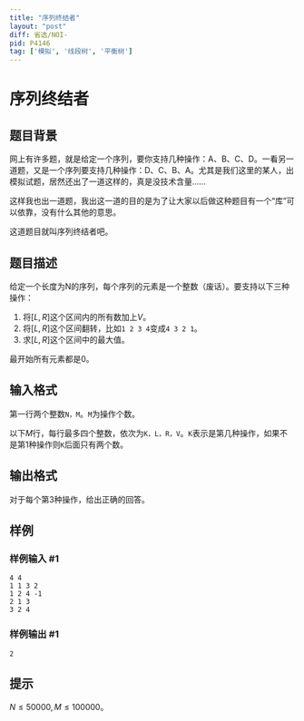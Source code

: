```yaml
---
title: "序列终结者"
layout: "post"
diff: 省选/NOI-
pid: P4146
tag: ['模拟', '线段树', '平衡树']
---
```

# 序列终结者
## 题目背景

网上有许多题，就是给定一个序列，要你支持几种操作：A、B、C、D。一看另一道题，又是一个序列要支持几种操作：D、C、B、A。尤其是我们这里的某人，出模拟试题，居然还出了一道这样的，真是没技术含量……

这样我也出一道题，我出这一道的目的是为了让大家以后做这种题目有一个“库”可以依靠，没有什么其他的意思。

这道题目就叫序列终结者吧。

## 题目描述

给定一个长度为N的序列，每个序列的元素是一个整数（废话）。要支持以下三种操作：

1. 将$[L,R]$这个区间内的所有数加上$V$。
2. 将$[L,R]$这个区间翻转，比如`1 2 3 4`变成`4 3 2 1`。
3. 求$[L,R]$这个区间中的最大值。

最开始所有元素都是$0$。

## 输入格式

第一行两个整数`N，M`。`M`为操作个数。

以下$M$行，每行最多四个整数，依次为`K，L，R，V`。`K`表示是第几种操作，如果不是第1种操作则`K`后面只有两个数。

## 输出格式

对于每个第3种操作，给出正确的回答。


## 样例

### 样例输入 #1
```
4 4
1 1 3 2
1 2 4 -1
2 1 3
3 2 4
```
### 样例输出 #1
```
2
```
## 提示

$N \le 50000,M \le 100000$。

